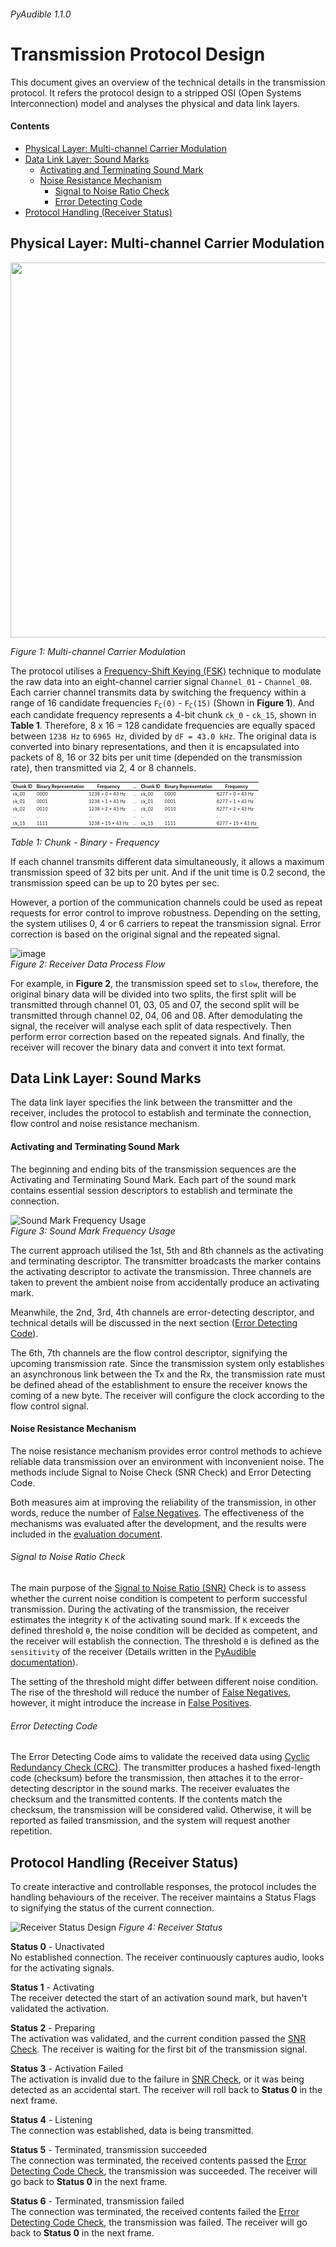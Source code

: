 ###### PyAudible 1.1.0
# Transmission Protocol Design
This document gives an overview of the technical details in the transmission protocol. It refers the protocol design to a stripped OSI (Open Systems Interconnection) model and analyses the physical and data link layers.  

#### Contents
 * [Physical Layer: Multi-channel Carrier Modulation](#physical-layer-multi-channel-carrier-modulation)
 * [Data Link Layer: Sound Marks](#data-link-layer-sound-marks)
   * [Activating and Terminating Sound Mark](#activating-and-terminating-sound-mark)
   * [Noise Resistance Mechanism](#noise-resistance-mechanism)
     * [Signal to Noise Ratio Check](#signal-to-noise-ratio-check)
     * [Error Detecting Code](#error-detecting-code)
 * [Protocol Handling (Receiver Status)](#protocol-handling-receiver-status)  


## Physical Layer: Multi-channel Carrier Modulation

<img src="https://github.com/jasper-zheng/PyAudible/blob/main/documents/Graphics/multi-channel_carrier.png?raw=true" width="600">  

*Figure 1: Multi-channel Carrier Modulation*  

The protocol utilises a [Frequency-Shift Keying (FSK)](https://en.wikipedia.org/wiki/Frequency-shift_keying) technique to modulate the raw data into an eight-channel carrier signal `Channel_01` - `Channel_08`. Each carrier channel transmits data by switching the frequency within a range of 16 candidate frequencies <code>F<sub>C</sub>(0)</code> - <code>F<sub>C</sub>(15)</code> (Shown in **Figure 1**). And each candidate frequency represents a 4-bit chunk `ck_0` - `ck_15`, shown in **Table 1**. Therefore, 8 x 16 = 128 candidate frequencies are equally spaced between `1238 Hz` to `6965 Hz`, divided by `dF = 43.0 kHz`. The original data is converted into binary representations, and then it is encapsulated into packets of 8, 16 or 32 bits per unit time (depended on the transmission rate), then transmitted via 2, 4 or 8 channels.
<table style="font-size:7px">
    <thead>
        <tr>
            <th>Chunk ID</th>
            <th>Binary Representation</th>
            <th>Frequency</th>
            <th>...</th>
            <th>Chunk ID</th>
            <th>Binary Representation</th>
            <th>Frequency</th>
        </tr>
    </thead>
    <tbody>
        <tr>
            <td>ck_00</td>
            <td>0000</td>
            <td>1238 + 0 * 43 Hz</td>
            <td>...</td>
            <td>ck_00</td>
            <td>0000</td>
            <td>6277 + 0 * 43 Hz</td>
        </tr>
        <tr>
            <td>ck_01</td>
            <td>0001</td>
            <td>1238 + 1 * 43 Hz</td>
            <td>...</td>
            <td>ck_01</td>
            <td>0001</td>
            <td>6277 + 1 * 43 Hz</td>
        </tr>
        <tr>
            <td>ck_02</td>
            <td>0010</td>
            <td>1238 + 2 * 43 Hz</td>
            <td>...</td>
            <td>ck_02</td>
            <td>0010</td>
            <td>6277 + 2 * 43 Hz</td>
        </tr>
        <tr>
            <td>...</td>
            <td>...</td>
            <td>...</td>
            <td>...</td>
            <td>...</td>
            <td>...</td>
            <td>...</td>
        </tr>
        <tr>
            <td>ck_15</td>
            <td>1111</td>
            <td>1238 + 15 * 43 Hz</td>
            <td>...</td>
            <td>ck_15</td>
            <td>1111</td>
            <td>6277 + 15 * 43 Hz</td>
        </tr>
    </tbody>
</table>    

*Table 1: Chunk - Binary - Frequency*  

If each channel transmits different data simultaneously, it allows a maximum transmission speed of 32 bits per unit. And if the unit time is 0.2 second, the transmission speed can be up to 20 bytes per sec.   

However, a portion of the communication channels could be used as repeat requests for error control to improve robustness. Depending on the setting, the system utilises 0, 4 or 6 carriers to repeat the transmission signal. Error correction is based on the original signal and the repeated signal.   

![image](https://github.com/jasper-zheng/PyAudible/blob/main/documents/Graphics/infoboard-01.png?raw=true)   
*Figure 2: Receiver Data Process Flow*  

For example, in **Figure 2**, the transmission speed set to `slow`, therefore, the original binary data will be divided into two splits, the first split will be transmitted through channel 01, 03, 05 and 07, the second split will be transmitted through channel 02, 04, 06 and 08. After demodulating the signal, the receiver will analyse each split of data respectively. Then perform error correction based on the repeated signals. And finally, the receiver will recover the binary data and convert it into text format.    

## Data Link Layer: Sound Marks  
The data link layer specifies the link between the transmitter and the receiver, includes the protocol to establish and terminate the connection, flow control and noise resistance mechanism.   
#### Activating and Terminating Sound Mark
The beginning and ending bits of the transmission sequences are the Activating and Terminating Sound Mark. Each part of the sound mark contains essential session descriptors to establish and terminate the connection.  

![Sound Mark Frequency Usage](https://github.com/jasper-zheng/PyAudible/blob/main/documents/Graphics/infoboard-03.png?raw=true)  
*Figure 3: Sound Mark Frequency Usage*  

The current approach utilised the 1st, 5th and 8th channels as the activating and terminating descriptor. The transmitter broadcasts the marker contains the activating descriptor to activate the transmission. Three channels are taken to prevent the ambient noise from accidentally produce an activating mark.   

Meanwhile, the 2nd, 3rd, 4th channels are error-detecting descriptor, and technical details will be discussed in the next section ([Error Detecting Code](#error-detecting-code)).  


The 6th, 7th channels are the flow control descriptor, signifying the upcoming transmission rate. Since the transmission system only establishes an asynchronous link between the Tx and the Rx, the transmission rate must be defined ahead of the establishment to ensure the receiver knows the coming of a new byte. The receiver will configure the clock according to the flow control signal.  

#### Noise Resistance Mechanism  
The noise resistance mechanism provides error control methods to achieve reliable data transmission over an environment with inconvenient noise. The methods include Signal to Noise Check (SNR Check) and Error Detecting Code.  

Both measures aim at improving the reliability of the transmission, in other words, reduce the number of [False Negatives](http://methods.sagepub.com/reference/the-sage-encyclopedia-of-communication-research-methods/i5497.xml). The effectiveness of the mechanisms was evaluated after the development, and the results were included in the [evaluation document](#).  

###### Signal to Noise Ratio Check
The main purpose of the [Signal to Noise Ratio (SNR)](https://en.wikipedia.org/wiki/Signal-to-noise_ratio) Check is to assess whether the current noise condition is competent to perform successful transmission. During the activating of the transmission, the receiver estimates the integrity `K` of the activating sound mark. If `K` exceeds the defined threshold `θ`, the noise condition will be decided as competent, and the receiver will establish the connection. The threshold `θ` is defined as the `sensitivity` of the receiver (Details written in the [PyAudible documentation](#)).  

The setting of the threshold might differ between different noise condition. The rise of the threshold will reduce the number of [False Negatives](http://methods.sagepub.com/reference/the-sage-encyclopedia-of-communication-research-methods/i5497.xml), however, it might introduce the increase in [False Positives](https://methods.sagepub.com/Reference//the-sage-encyclopedia-of-communication-research-methods/i5517.xml).   

###### Error Detecting Code  
The Error Detecting Code aims to validate the received data using [Cyclic Redundancy Check (CRC)](https://en.wikipedia.org/wiki/Cyclic_redundancy_check). The transmitter produces a hashed fixed-length code (checksum) before the transmission, then attaches it to the error-detecting descriptor in the sound marks. The receiver evaluates the checksum and the transmitted contents. If the contents match the checksum, the transmission will be considered valid. Otherwise, it will be reported as failed transmission, and the system will request another repetition.   

## Protocol Handling (Receiver Status)
To create interactive and controllable responses, the protocol includes the handling behaviours of the receiver. The receiver maintains a Status Flags to signifying the status of the current connection.   

![Receiver Status Design](https://github.com/jasper-zheng/PyAudible/blob/main/documents/Graphics/infoboard-02.png?raw=true)
*Figure 4: Receiver Status*  

**Status 0** - Unactivated  
No established connection. The receiver continuously captures audio, looks for the activating signals.  

**Status 1** - Activating  
The receiver detected the start of an activation sound mark, but haven't validated the activation.  

**Status 2** - Preparing  
The activation was validated, and the current condition passed the [SNR Check](#signal-to-noise-ratio-check). The receiver is waiting for the first bit of the transmission signal.  

**Status 3** - Activation Failed  
The activation is invalid due to the failure in [SNR Check](#signal-to-noise-ratio-check), or it was being detected as an accidental start. The receiver will roll back to **Status 0** in the next frame.  

**Status 4** - Listening  
The connection was established, data is being transmitted.  

**Status 5** - Terminated, transmission succeeded  
The connection was terminated, the received contents passed the [Error Detecting Code Check](#error-detecting-code), the transmission was succeeded. The receiver will go back to **Status 0** in the next frame.  

**Status 6** - Terminated, transmission failed  
The connection was terminated, the received contents failed the [Error Detecting Code Check](#error-detecting-code), the transmission was failed. The receiver will go back to **Status 0** in the next frame.  
